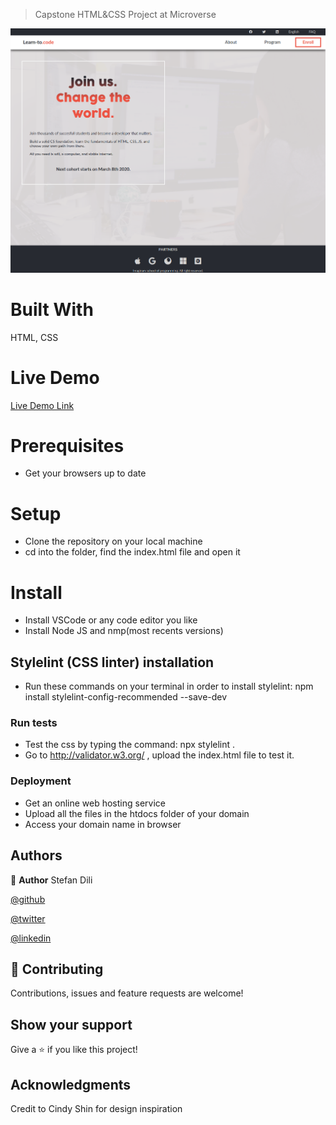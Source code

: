 >Capstone HTML&CSS Project at Microverse

![screenshot](assets/screenshot.png)


# Built With

HTML, CSS


# Live Demo

[Live Demo Link](https://gifted-morse-5d1101.netlify.com)

# Prerequisites

- Get your browsers up to date

# Setup

- Clone the repository on your local machine
- cd into the folder, find the index.html file and open it

# Install

- Install VSCode or any code editor you like
- Install Node JS and nmp(most recents versions)
## Stylelint (CSS linter) installation
- Run these commands on your terminal in order to install stylelint: 
npm install stylelint-config-recommended --save-dev

### Run tests

- Test the css by typing the command: npx stylelint .
- Go to http://validator.w3.org/ , upload the index.html file to test it.

### Deployment

- Get an online web hosting service
- Upload all the files in the htdocs folder of your domain
- Access your domain name in browser

## Authors

👤 **Author**
Stefan Dili

[@github](https://github.com/dili021)

[@twitter](https://twitter.com/dilistefan)

[@linkedin](https://linkedin.com/in/stefan-dili)

## 🤝 Contributing

Contributions, issues and feature requests are welcome!

## Show your support

Give a ⭐️ if you like this project!

## Acknowledgments

Credit to Cindy Shin for design inspiration


